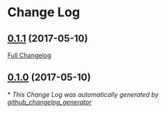 # Change Log

## [0.1.1](https://github.com/yakirgb/puppet-scylladb/tree/0.1.1) (2017-05-10)
[Full Changelog](https://github.com/yakirgb/puppet-scylladb/compare/0.1.0...0.1.1)

## [0.1.0](https://github.com/yakirgb/puppet-scylladb/tree/0.1.0) (2017-05-10)


\* *This Change Log was automatically generated by [github_changelog_generator](https://github.com/skywinder/Github-Changelog-Generator)*